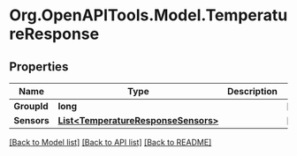# Org.OpenAPITools.Model.TemperatureResponse
## Properties

Name | Type | Description | Notes
------------ | ------------- | ------------- | -------------
**GroupId** | **long** |  | [optional] 
**Sensors** | [**List&lt;TemperatureResponseSensors&gt;**](TemperatureResponseSensors.md) |  | [optional] 

[[Back to Model list]](../README.md#documentation-for-models) [[Back to API list]](../README.md#documentation-for-api-endpoints) [[Back to README]](../README.md)

